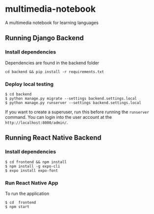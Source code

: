 # multimedia-notebook
A multimedia notebook for learning languages


## Running Django Backend
 
### Install dependencies

Dependencies are found in the backend folder

```cd backend && pip install -r requirements.txt```

### Deploy local testing 
```
$ cd backend
$ python manage.py migrate --settings backend.settings.local
$ python manage.py runserver --settings backend.settings.local
```
If you want to create a superuser, run this before running the ```runserver``` command. You can login into the user account at the ```http://localhost:8000/admin/```. 

## Running React Native Backend


### Install dependencies
```
$ cd frontend && npm install
$ npm install -g expo-cli
$ expo install expo-font
```

### Run React Native App

To run the application
```
$ cd  frontend
$ npm start
```